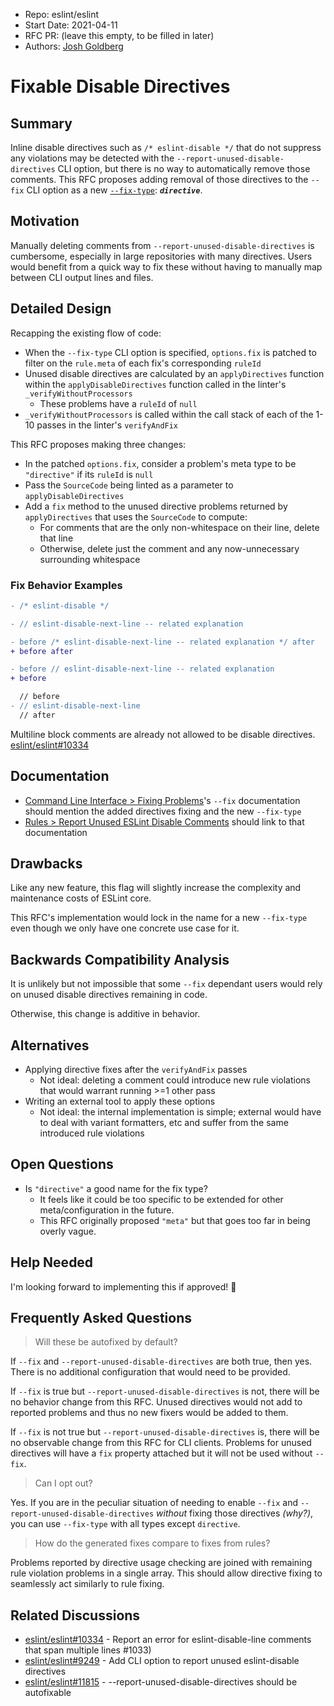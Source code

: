 - Repo: eslint/eslint
- Start Date: 2021-04-11
- RFC PR: (leave this empty, to be filled in later)
- Authors: [Josh Goldberg](https://github.com/JoshuaKGoldberg)

# Fixable Disable Directives

## Summary

Inline disable directives such as `/* eslint-disable */` that do not suppress any violations may be detected with the `--report-unused-disable-directives` CLI option, but there is no way to automatically remove those comments.
This RFC proposes adding removal of those directives to the `--fix` CLI option as a new [`--fix-type`](https://eslint.org/docs/user-guide/command-line-interface#-fix-type): _**`directive`**_.

## Motivation

Manually deleting comments from `--report-unused-disable-directives` is cumbersome, especially in large repositories with many directives.
Users would benefit from a quick way to fix these without having to manually map between CLI output lines and files.

## Detailed Design

Recapping the existing flow of code:

- When the `--fix-type` CLI option is specified, `options.fix` is patched to filter on the `rule.meta` of each fix's corresponding `ruleId`
- Unused disable directives are calculated by an `applyDirectives` function within the `applyDisableDirectives` function called in the linter's `_verifyWithoutProcessors`
  - These problems have a `ruleId` of `null`
- `_verifyWithoutProcessors` is called within the call stack of each of the 1-10 passes in the linter's `verifyAndFix`

This RFC proposes making three changes:

- In the patched `options.fix`, consider a problem's meta type to be `"directive"` if its `ruleId` is `null`
- Pass the `SourceCode` being linted as a parameter to `applyDisableDirectives`
- Add a `fix` method to the unused directive problems returned by `applyDirectives` that uses the `SourceCode` to compute:
  - For comments that are the only non-whitespace on their line, delete that line
  - Otherwise, delete just the comment and any now-unnecessary surrounding whitespace

### Fix Behavior Examples

```diff
- /* eslint-disable */
```

```diff
- // eslint-disable-next-line -- related explanation
```

```diff
- before /* eslint-disable-next-line -- related explanation */ after
+ before after
```

```diff
- before // eslint-disable-next-line -- related explanation
+ before
```

```diff
  // before
- // eslint-disable-next-line
  // after
```

Multiline block comments are already not allowed to be disable directives. [eslint/eslint#10334](https://github.com/eslint/eslint/issues/10334)

## Documentation

- [Command Line Interface > Fixing Problems](https://eslint.org/docs/user-guide/command-line-interface#fixing-problems)'s `--fix` documentation should mention the added directives fixing and the new `--fix-type`
- [Rules > Report Unused ESLint Disable Comments](https://eslint.org/docs/user-guide/configuring/rules#report-unused-eslint-disable-comments) should link to that documentation

## Drawbacks

Like any new feature, this flag will slightly increase the complexity and maintenance costs of ESLint core.

This RFC's implementation would lock in the name for a new `--fix-type` even though we only have one concrete use case for it.

## Backwards Compatibility Analysis

It is unlikely but not impossible that some `--fix` dependant users would rely on unused disable directives remaining in code.

Otherwise, this change is additive in behavior.

## Alternatives

- Applying directive fixes after the `verifyAndFix` passes
  - Not ideal: deleting a comment could introduce new rule violations that would warrant running >=1 other pass
- Writing an external tool to apply these options
  - Not ideal: the internal implementation is simple; external would have to deal with variant formatters, etc and suffer from the same introduced rule violations

## Open Questions

- Is `"directive"` a good name for the fix type?
  - It feels like it could be too specific to be extended for other meta/configuration in the future.
  - This RFC originally proposed `"meta"` but that goes too far in being overly vague.

## Help Needed

I'm looking forward to implementing this if approved! 🙌

## Frequently Asked Questions

> Will these be autofixed by default?

If `--fix` and `--report-unused-disable-directives` are both true, then yes.
There is no additional configuration that would need to be provided.

If `--fix` is true but `--report-unused-disable-directives` is not, there will be no behavior change from this RFC.
Unused directives would not add to reported problems and thus no new fixers would be added to them.

If `--fix` is not true but `--report-unused-disable-directives` is, there will be no observable change from this RFC for CLI clients.
Problems for unused directives will have a `fix` property attached but it will not be used without `--fix`.

> Can I opt out?

Yes.
If you are in the peculiar situation of needing to enable `--fix` and `--report-unused-disable-directives` _without_ fixing those directives _(why?)_, you can use `--fix-type` with all types except `directive`.

> How do the generated fixes compare to fixes from rules?

Problems reported by directive usage checking are joined with remaining rule violation problems in a single array.
This should allow directive fixing to seamlessly act similarly to rule fixing.

## Related Discussions

- [eslint/eslint#10334](https://github.com/eslint/eslint/issues/10334) - Report an error for eslint-disable-line comments that span multiple lines #1033)
- [eslint/eslint#9249](https://github.com/eslint/eslint/issues/9249) - Add CLI option to report unused eslint-disable directives
- [eslint/eslint#11815](https://github.com/eslint/eslint/issues/11815) - --report-unused-disable-directives should be autofixable
